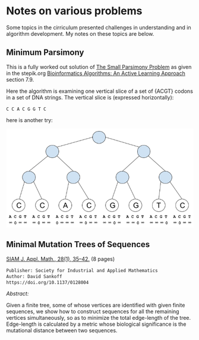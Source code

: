 # Notes on various problems

Some topics in the cirriculum presented challenges in understanding and 
in algorithm development.   My notes on these topics are below. 

## Minimum Parsimony

This is a fully worked out solution of 
[The Small Parsimony Problem][SMP] as given in the stepik.org 
[Bioinformatics Algorithms: An Active Learning Approach][BioInfoClass] section 7.9.

Here the algorithm is examining one vertical slice of a set of {ACGT} codons
in a set of DNA strings.  The vertical slice is (expressed horizontally):

    C C A C G G T C

here is another try:

[![Minimal Tree figure 1][20]][20]

[20]: assets/SmallParsimony1.png

Minimal Mutation Trees of Sequences
-----------

[SIAM J. Appl. Math., 28(1), 35–42.][SIAM Sankoff] (8 pages)

    Publisher: Society for Industrial and Applied Mathematics
    Author: David Sankoff
    https://doi.org/10.1137/0128004

*Abstract:*

Given a finite tree, some of whose vertices are identified with given finite sequences, 
we show how to construct sequences for all the remaining vertices simultaneously, 
so as to minimize the total edge-length of the tree. 
Edge-length is calculated by a metric whose biological significance is the mutational distance between two sequences.

[SMP]: https://stepik.org/lesson/240342/step/5?unit=212688
[BioInfoClass]: https://stepik.org/course/55789/syllabus
[SIAM Sankoff]: https://epubs.siam.org/doi/pdf/10.1137/0128004


